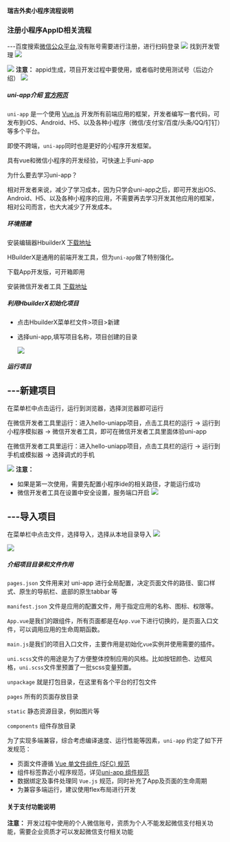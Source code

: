 <!-- ## 瑞吉外卖 - 小程序  即（瑞吉外卖）

#### 技术： 
- uniapp + ws 

#### 主要功能：

- 授权获取微信信息 -> 扫二维码进入小程序  ->  获取桌台信息 和当前桌台的状态 -> 用桌台ID和店铺id  获取菜品分类和菜单 -> 操作加减菜品 和菜品详情(加减菜为多人点餐，使用ws 推送购物车信息)   ->  下单付款å

- 页面效果


<img src="./design/action.gif" width= "24%" />
<img src="./design/index.png" width= "24%" />
<img src="./design/dish.png" width= "24%" />
<img src="./design/detail.png" width= "24%" /> -->


#### 瑞吉外卖小程序流程说明

### 注册小程序AppID相关流程
---百度搜索[微信公众平台](https://mp.weixin.qq.com/),没有账号需要进行注册，进行扫码登录
![](./image/账号.png)
找到开发管理
![](./image/kaifa.png)

![](./image/guanli.png)
**注意：** appid生成，项目开发过程中要使用，或者临时使用测试号（后边介绍）
![](./image/appid.png)


##### uni-app介绍 [官方网页](https://uniapp.dcloud.io/resource)

`uni-app` 是一个使用 [Vue.js](https://vuejs.org/) 开发所有前端应用的框架，开发者编写一套代码，可发布到iOS、Android、H5、以及各种小程序（微信/支付宝/百度/头条/QQ/钉钉）等多个平台。

即使不跨端，`uni-app`同时也是更好的小程序开发框架。

具有vue和微信小程序的开发经验，可快速上手uni-app

为什么要去学习uni-app？

相对开发者来说，减少了学习成本，因为只学会uni-app之后，即可开发出iOS、Android、H5、以及各种小程序的应用，不需要再去学习开发其他应用的框架，相对公司而言，也大大减少了开发成本。

##### 环境搭建

安装编辑器HbuilderX  [下载地址](https://www.dcloud.io/hbuilderx.html)

HBuilderX是通用的前端开发工具，但为`uni-app`做了特别强化。

下载App开发版，可开箱即用

安装微信开发者工具 [下载地址](https://developers.weixin.qq.com/miniprogram/dev/devtools/download.html)

##### 利用HbuilderX初始化项目

+ 点击HbuilderX菜单栏文件>项目>新建

+ 选择uni-app,填写项目名称，项目创建的目录

  ![](./images/create.jpg)


##### 运行项目

## ---新建项目

在菜单栏中点击运行，运行到浏览器，选择浏览器即可运行

在微信开发者工具里运行：进入hello-uniapp项目，点击工具栏的运行 -> 运行到小程序模拟器 -> 微信开发者工具，即可在微信开发者工具里面体验uni-app

在微信开发者工具里运行：进入hello-uniapp项目，点击工具栏的运行 -> 运行到手机或模拟器 -> 选择调式的手机

![](./image/weixinyunxing.png)
**注意：**

+ 如果是第一次使用，需要先配置小程序ide的相关路径，才能运行成功
+ 微信开发者工具在设置中安全设置，服务端口开启
![](./image/duankouhao.png)

## ---导入项目
在菜单栏中点击文件，选择导入，选择从本地目录导入
![](./image/yunxing.png)

![](./image/ceshihao.png)

##### 介绍项目目录和文件作用

`pages.json` 文件用来对 uni-app 进行全局配置，决定页面文件的路径、窗口样式、原生的导航栏、底部的原生tabbar 等

`manifest.json` 文件是应用的配置文件，用于指定应用的名称、图标、权限等。

`App.vue`是我们的跟组件，所有页面都是在`App.vue`下进行切换的，是页面入口文件，可以调用应用的生命周期函数。

`main.js`是我们的项目入口文件，主要作用是初始化`vue`实例并使用需要的插件。

`uni.scss`文件的用途是为了方便整体控制应用的风格。比如按钮颜色、边框风格，`uni.scss`文件里预置了一批scss变量预置。

```unpackage``` 就是打包目录，在这里有各个平台的打包文件

```pages``` 所有的页面存放目录

```static``` 静态资源目录，例如图片等

```components``` 组件存放目录

为了实现多端兼容，综合考虑编译速度、运行性能等因素，`uni-app` 约定了如下开发规范：

- 页面文件遵循 [Vue 单文件组件 (SFC) 规范](https://vue-loader.vuejs.org/zh/spec.html)
- 组件标签靠近小程序规范，详见[uni-app 组件规范](https://uniapp.dcloud.io/component/README)
- 数据绑定及事件处理同 `Vue.js` 规范，同时补充了App及页面的生命周期
- 为兼容多端运行，建议使用flex布局进行开发


#### 关于支付功能说明
**注意：** 开发过程中使用的个人微信账号，资质为个人不能发起微信支付相关功能，需要企业资质才可以发起微信支付相关功能
